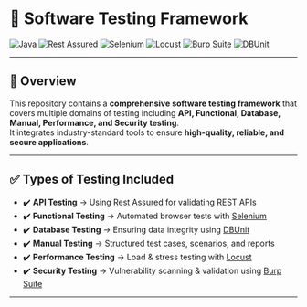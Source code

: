 # 🧪 Software Testing Framework

[![Java](https://img.shields.io/badge/Java-007396?style=for-the-badge&logo=openjdk&logoColor=white)](https://www.java.com/)
[![Rest Assured](https://img.shields.io/badge/Rest%20Assured-00C853?style=for-the-badge&logo=java&logoColor=white)](https://rest-assured.io/)
[![Selenium](https://img.shields.io/badge/Selenium-43B02A?style=for-the-badge&logo=selenium&logoColor=white)](https://www.selenium.dev/)
[![Locust](https://img.shields.io/badge/Locust-000000?style=for-the-badge&logo=python&logoColor=white)](https://locust.io/)
[![Burp Suite](https://img.shields.io/badge/Burp%20Suite-FF6633?style=for-the-badge&logo=burpsuite&logoColor=white)](https://portswigger.net/burp)
[![DBUnit](https://img.shields.io/badge/DBUnit-003B57?style=for-the-badge&logo=database&logoColor=white)](http://dbunit.sourceforge.net/)

---

## 📖 Overview
This repository contains a **comprehensive software testing framework** that covers multiple domains of testing including **API, Functional, Database, Manual, Performance, and Security testing**.  
It integrates industry-standard tools to ensure **high-quality, reliable, and secure applications**.

---

## ✅ Types of Testing Included

- ✔️ **API Testing** → Using [Rest Assured](https://rest-assured.io/) for validating REST APIs  
- ✔️ **Functional Testing** → Automated browser tests with [Selenium](https://www.selenium.dev/)  
- ✔️ **Database Testing** → Ensuring data integrity using [DBUnit](http://dbunit.sourceforge.net/)  
- ✔️ **Manual Testing** → Structured test cases, scenarios, and reports  
- ✔️ **Performance Testing** → Load & stress testing with [Locust](https://locust.io/)  
- ✔️ **Security Testing** → Vulnerability scanning & validation using [Burp Suite](https://portswigger.net/burp)  

---

